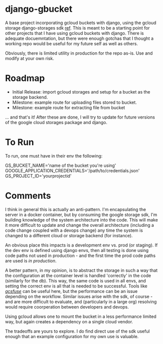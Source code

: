 # django-gbucket

A base project incorporating gcloud buckets with django, using the gcloud storage django-storages sdk [ref](https://django-storages.readthedocs.io/en/latest/backends/gcloud.html). This is meant to be a starting point for other projects that I have using gcloud buckets with django. There is adequate docuemntation, but there were
enough gotchas that I thought a working repo would be useful for my future self as well as others.

Obviously, there is limited utility in production for the repo as-is. Use and modify at your own risk.

# Roadmap
* Initial Release: import gcloud storages and setup for a bucket as the storage backend.
* Milestone: example route for uploading files stored to bucket.
* Milestone: example route for extracting file from bucket

... and that's it! After these are done, I will try to update for future versions of the google cloud storages package and django.

# To Run

To run, one must have in their env the following:

GS_BUCKET_NAME='name of the bucket you're using'
GOOGLE_APPLICATION_CREDENTIALS='/path/to/credentials.json'
GS_PROJECT_ID='yourprojectid'



# Comments

I think in general this is actually an anti-pattern. I'm encapsulating the server in a docker container, but by consuming the google storage sdk, I'm building knowledge of the system architecture into the code. This will make it more difficult to update and change the overall architecture (including a code change coupled with a devops change) any time the system is changed to a different cloud or storage backend (for instance).

An obvious place this impacts is a development env vs. prod (or staging). If the dev env is defined using django envs, then all testing is done using code paths not used in production - and the first time the prod code paths are used is *in production*.

A better pattern, in my opinion, is to abstract the storage in such a way that the configuration at the container level is handled 'correctly' in the code (similarly for the db). This way, the same code is used in all envs, and setting the correct env is all that is needed to be successful. Tools like [*gcsfuse*](https://cloud.google.com/storage/docs/cloud-storage-fuse/overview) can be useful here, but the performance can be an issue depending on the workflow. Similar issues arise with the sdk, of course - and are more difficult to evaluate, and (particularly in a large org) resolving would require coorperation between developers and devops.

Using gcloud allows one to mount the bucket in a less performance limited way, but again creates a dependency on a single cloud vendor.

The tradeoffs are yours to explore. I do find direct use of the sdk useful enough that an example configuration for my own use is valuable.